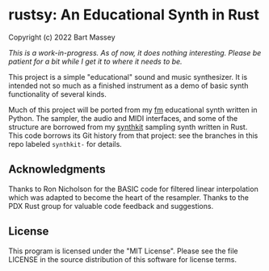 # rustsy: An Educational Synth in Rust
Copyright (c) 2022 Bart Massey

*This is a work-in-progress. As of now, it does nothing
interesting. Please be patient for a bit while I get it to
where it needs to be.*

This project is a simple "educational" sound and music
synthesizer. It is intended not so much as a finished
instrument as a demo of basic synth functionality of several
kinds.

Much of this project will be ported from my
[fm](http://github.com/pdx-cs-sound/fm) educational synth
written in Python. The sampler, the audio and MIDI
interfaces, and some of the structure are borrowed from my
[synthkit](http://github.com/pdx-cs-sound/synthkit) sampling
synth written in Rust. This code borrows its Git history
from that project: see the branches in this repo labeled
`synthkit-` for details.

## Acknowledgments

Thanks to Ron Nicholson for the BASIC code for filtered
linear interpolation which was adapted to become the heart
of the resampler. Thanks to the PDX Rust group for valuable
code feedback and suggestions.

## License

This program is licensed under the "MIT License".  Please
see the file LICENSE in the source distribution of this
software for license terms.

